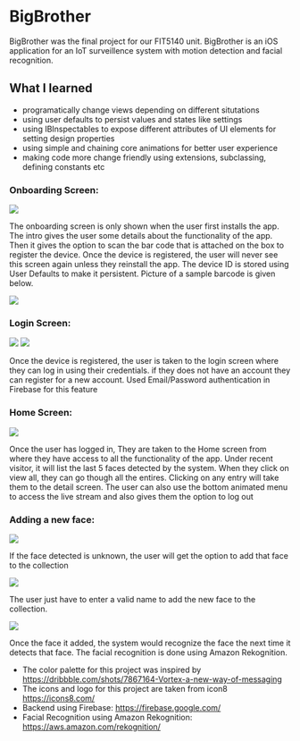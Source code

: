 # BigBrother

BigBrother was the final project for our FIT5140 unit. BigBrother is an iOS application for an IoT surveillence system with motion detection and facial recognition.

## What I learned
* programatically change views depending on different situtations
* using user defaults to persist values and states like settings
* using IBInspectables to expose different attributes of UI elements for setting design properties
* using simple and chaining core animations for better user experience
* making code more change friendly using extensions, subclassing, defining constants etc

### Onboarding Screen:

![](Images/Intro.gif)

The onboarding screen is only shown when the user first installs the app. The intro gives the user some details about the functionality of the app. Then it gives the option to scan the bar code that is attached on the box to register the device. Once the device is registered, the user will never see this screen again unless they reinstall the app. The device ID is stored using User Defaults to make it persistent. Picture of a sample barcode is given below.

![](Images/Sample_BarCode.png)

### Login Screen: 

![](Images/Login.png) ![](Images/Register.png)

Once the device is registered, the user is taken to the login screen where they can log in using their credentials. if they does not have an account they can register for a new account. Used Email/Password authentication in Firebase for this feature

### Home Screen:

![](Images/Home.gif)

Once the user has logged in, They are taken to the Home screen from where they have access to all the functionality of the app. Under recent visitor, it will list the last 5 faces detected by the system. When they click on view all, they can go though all the entires. Clicking on any entry will take them to the detail screen. The user can also use the bottom animated menu to access the live stream and also gives them the option to log out

### Adding a new face:

![](Images/Unrecognized.png)

If the face detected is unknown, the user will get the option to add that face to the collection

![](Images/Add_new.png)

The user just have to enter a valid name to add the new face to the collection.

![](Images/Recognized.png)

Once the face it added, the system would recognize the face the next time it detects that face. The facial recognition is done using Amazon Rekognition.

* The color palette for this project was inspired by https://dribbble.com/shots/7867164-Vortex-a-new-way-of-messaging  
* The icons and logo for this project are taken from icon8 https://icons8.com/
* Backend using Firebase: https://firebase.google.com/
* Facial Recognition using Amazon Rekognition: https://aws.amazon.com/rekognition/
